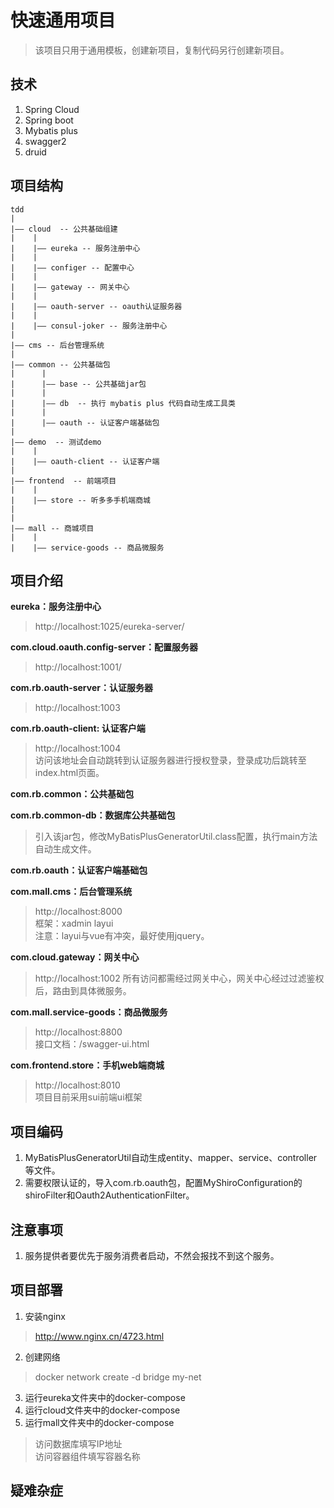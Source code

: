 # 快速通用项目  
> 该项目只用于通用模板，创建新项目，复制代码另行创建新项目。  

## 技术  
1. Spring Cloud  
2. Spring boot  
3. Mybatis plus  
4. swagger2  
5. druid  

## 项目结构   
```
tdd  
|  
|—— cloud  -- 公共基础组建
|    |  
|    |—— eureka -- 服务注册中心  
|    |  
|    |—— configer -- 配置中心  
|    |  
|    |—— gateway -- 网关中心  
|    |  
|    |—— oauth-server -- oauth认证服务器  
|    |
|    |—— consul-joker -- 服务注册中心
|  
|—— cms -- 后台管理系统  
|  
|—— common -- 公共基础包  
|      |
|      |—— base -- 公共基础jar包
|      |
|      |—— db  -- 执行 mybatis plus 代码自动生成工具类
|      |
|      |—— oauth -- 认证客户端基础包  
|  
|—— demo  -- 测试demo
|    |
|    |—— oauth-client -- 认证客户端
|
|—— frontend  -- 前端项目
|    |
|    |—— store -- 听多多手机端商城  
|
|
|—— mall -- 商城项目
|    |  
|    |—— service-goods -- 商品微服务  

```

## 项目介绍  
**eureka：服务注册中心**  
> http://localhost:1025/eureka-server/  

**com.cloud.oauth.config-server：配置服务器**  
> http://localhost:1001/  

**com.rb.oauth-server：认证服务器**  
> http://localhost:1003  

**com.rb.oauth-client: 认证客户端**
> http://localhost:1004  
> 访问该地址会自动跳转到认证服务器进行授权登录，登录成功后跳转至index.html页面。

**com.rb.common：公共基础包**  

**com.rb.common-db：数据库公共基础包**
> 引入该jar包，修改MyBatisPlusGeneratorUtil.class配置，执行main方法自动生成文件。  

**com.rb.oauth：认证客户端基础包**  

**com.mall.cms：后台管理系统**  
> http://localhost:8000  
> 框架：xadmin layui  
> 注意：layui与vue有冲突，最好使用jquery。

**com.cloud.gateway：网关中心**
> http://localhost:1002
> 所有访问都需经过网关中心，网关中心经过过滤鉴权后，路由到具体微服务。

**com.mall.service-goods：商品微服务**  
> http://localhost:8800  
> 接口文档：/swagger-ui.html  

**com.frontend.store：手机web端商城**  
> http://localhost:8010  
> 项目目前采用sui前端ui框架  



## 项目编码  
1. MyBatisPlusGeneratorUtil自动生成entity、mapper、service、controller等文件。  
2. 需要权限认证的，导入com.rb.oauth包，配置MyShiroConfiguration的shiroFilter和Oauth2AuthenticationFilter。


## 注意事项  
1. 服务提供者要优先于服务消费者启动，不然会报找不到这个服务。  

## 项目部署  
1. 安装nginx  
> http://www.nginx.cn/4723.html  
2. 创建网络
> docker network create -d bridge my-net
3. 运行eureka文件夹中的docker-compose  
4. 运行cloud文件夹中的docker-compose  
5. 运行mall文件夹中的docker-compose  
> 访问数据库填写IP地址  
> 访问容器组件填写容器名称  


## 疑难杂症  



